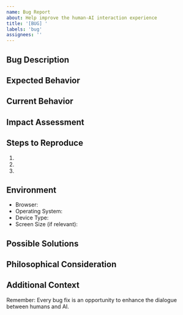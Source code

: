 ```yaml
---
name: Bug Report
about: Help improve the human-AI interaction experience
title: '[BUG] '
labels: 'bug'
assignees: ''
---
```


## Bug Description
<!-- Describe what's not working as expected -->

## Expected Behavior
<!-- What should happen instead? -->

## Current Behavior
<!-- What's happening now? -->

## Impact Assessment
<!-- How does this bug affect the user experience and human-AI interaction? -->

## Steps to Reproduce
1. 
2. 
3. 

## Environment
- Browser:
- Operating System:
- Device Type:
- Screen Size (if relevant):

## Possible Solutions
<!-- If you have ideas about what might fix this, share them -->

## Philosophical Consideration
<!-- How might fixing this bug improve the overall mission of exploring AI creativity and consciousness? -->

## Additional Context
<!-- Add any other context, screenshots, or relevant information -->

Remember: Every bug fix is an opportunity to enhance the dialogue between humans and AI.